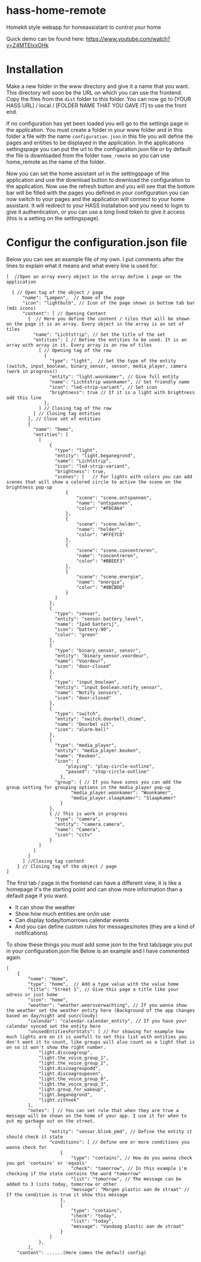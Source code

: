 # hass-home-remote
Homekit style webapp for homeassistant to control your home

Quick demo can be found here: https://www.youtube.com/watch?v=Z4MTEIxxOHk

# Installation

Make a new folder in the www directory and give it a name that you want. This directory will soon be the URL on which you can use the frontend.
Copy the files from the `dist` folder to this folder. You can now go to [YOUR HASS URL] / local / [FOLDER NAME THAT YOU GAVE IT] to use the front end.

If no configuration has yet been loaded you will go to the settings page in the application. You must create a folder in your www folder and in this folder a file with the name `configuration.json` in this file you will define the pages and entities to be displayed in the application.
In the applications settingspage you can put the url to the configuration.json file or by default the file is downloaded from the folder `home_remote` so you can use home_remote as the name of the folder.

Now you can set the home assistant url in the settingspage of the application and use the download button to download the configuration to the application. Now use the refresh button and you will see that the bottom bar will be filled with the pages you defined in your configuration you can now switch to your pages and the application will connect to your home assistant. It will redirect to your HASS installation and you need to login to give it authentication, or you can use a long lived token to give it access (this is a setting on the settingspage).

# Configur the configuration.json file

Below you can see an example file of my own. I put comments after the lines to explain what it means and what every line is used for.

```
[  //Open an array every object in the array define 1 page on the application
  
  { // Open tag of the object / page
      "name": "Lampen",  // Name of the page
      "icon": "lightbulb", // Icon of the page shown in bottom tab bar (mdi icons)
      "content": [ // Opening Content
        {  // Here you define the content / tiles that will be shown on the page it is an array. Every object in the array is an set of tiles
          "name": "Lichtstrip", // Set the title of the set
          "entities": [ // Define the entities to be used. It is an array with array in it. Every array is an row of tiles
            [ // Opening tag of the row
              {
                "type": "light",  // Set the type of the entity (switch, input_boolean, binary_sensor, sensor, media_player, camera (work in progress))
                "entity": "light.woonkamer", // Give full entity
                "name": "Lichtstrip woonkamer", // Set friendly name
                "icon": "led-strip-variant", // Set icon
                "brightness": true // If it is a light with brightness add this line
              },
            ] // Closing tag of the row
          ] // Closing tag entities
        }, // Close set of entities
        {
          "name": "Demo",
          "entities": [
            [
                {
                  "type": "light",
                  "entity": "light.beganegrond",
                  "name": "Lichtstrip",
                  "icon": "led-strip-variant",
                  "brightness": true,
                  "scenes": [   // For lights with colors you can add scenes that will show a colored circle to active the scene on the brightness pop-up
                      {
                          "scene": "scene.ontspannen",
                          "name": "ontspannen",
                          "color": "#FDCA64"
                      },
                      {
                          "scene": "scene.helder",
                          "name": "helder",
                          "color": "#FFE7C0"
                      },
                      {
                          "scene": "scene.concentreren",
                          "name": "concentreren",
                          "color": "#BBEEF3"
                      },
                      {
                          "scene": "scene.energie",
                          "name": "energie",
                          "color": "#8BCBDD"
                      }
                  ]
                },
                {
                  "type": "sensor",
                  "entity": "sensor.battery_level",
                  "name": "Ipad batterij",
                  "icon": "battery-90",
                  "color": "green"
                },
                {
                  "type": "binary_sensor, sensor",
                  "entity": "binary_sensor.voordeur",
                  "name": "Voordeur",
                  "icon": "door-closed"
                },
                {
                  "type": "input_boolean",
                  "entity": "input_boolean.notify_sensor",
                  "name": "Notify sensors",
                  "icon": "door-closed"
                },
                {
                  "type": "switch",
                  "entity": "switch.doorbell_chime",
                  "name": "Deurbel uit",
                  "icon": "alarm-bell"
                },
                {
                  "type": "media_player",
                  "entity": "media_player.keuken",
                  "name": "Keuken",
                  "icon": {
                      "playing": "play-circle-outline",
                      "paused": "stop-circle-outline"
                    },
                  "group": { // If you have sonos you can add the group setting for grouping options in the media_player pop-up
                        "media_player.woonkamer": "Woonkamer",
                        "media_player.slaapkamer": "Slaapkamer"
                    }
                },
                { // This is work in progress
                  "type": "camera",
                  "entity": "camera.camera",
                  "name": "Camera",
                  "icon": "cctv"
                }
            ]
          ]
        }
      ] //Closing tag content
    } // Closing tag of the object / page
]
```

The first tab / page in the frontend can have a different view, it is like a homepage it's the starting point and can show more information than a default page if you want.
- It can show the weather
- Show how much entities are on/in use
- Can display today/tomorrows calendar events
- And you can define custom rules for messages/notes (they are a kind of notifications)

To show these things you must add some json to the first tab/page you put in your configuration.json file
Below is an example and I have commented again.

```
[
    {
		"name": "Home",
		"type": "home",  // Add a type value with the value home
		"title": "Street 1", // Give this page a title like your adress or just home
		"icon": "home",
		"weather": "weather.weersverwachting", // If you wanna show the weather set the weather entity here (Background of the app changes based on day/night and sun/cloudy)
		"calendar": "calendar.calendar_entity", // If you have your calendar synced set the entity here
		"unusedEntitiesForStats": [ // For showing for example how much lights are on it is usefull to set this list with entities you don't want it to count, like groups will also count as a light that is on so it won't show the right number.
		    "light.discoagroup",
		    "light.the_voice_group_1",
		    "light.the_voice_group_2",
		    "light.discoagroupodd",
		    "light.discoagroupeven",
		    "light.the_voice_group_0",
		    "light.the_voice_group_3",
		    "light.group_for_wakeup",
		    "light.beganegrond",
		    "light.zithoek"
		],
		"notes": [ // You can set rule that when they are true a message will be shown on the home of your app. I use it for when to put my garbage out on the street.
		    {
		        "entity": "sensor.blink_pmd", // Define the entity it should check it state
		        "conditions": [ // Define one or more conditions you wanna check for
		            {
		                "type": "contains", // How do you wanna check you got 'contains' or 'equals'
    		            "check": "tomorrow", // In this example i'm checking if the state contains the word "tomorrow"
    		            "list": "tomorrow", // The message can be added to 3 lists today, tomorrow or other
    		            "message": "Morgen plastic aan de straat" // If the condition is true it show this message
		            },
		            {
    		            "type": "contains",
    		            "check": "today",
    		            "list": "today",
    		            "message": "Vandaag plastic aan de straat"
		            }
	            ]
		    },
		],
    "content": ......(Here comes the default config)
```
